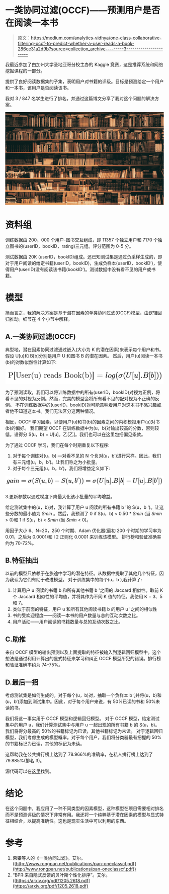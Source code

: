 # 一类协同过滤(OCCF)——预测用户是否在阅读一本书

> 原文：<https://medium.com/analytics-vidhya/one-class-collaborative-filtering-occf-to-predict-whether-a-user-reads-a-book-286ce31a2d9b?source=collection_archive---------3----------------------->

我最近参加了由加州大学圣地亚哥分校主办的 Kaggle 竞赛，这是推荐系统和网络挖掘课程的一部分。

提供了良好阅读数据集的子集，表明用户对书籍的评级。目标是预测给定一个用户和一本书，该用户是否阅读该书。

我对 3 / 847 名学生进行了排名，并通过这篇博文分享了我对这个问题的解决方案。

![](img/e41c93e508b7f3bcbd5d1a5bd9cd1b90.png)

# 资料组

训练数据由 200，000 个用户-图书交互组成，即 11357 个独立用户和 7170 个独立图书的(userID，bookID，rating)三元组。评分范围为 0-5 分。

测试数据由 20K (userID，bookID)组成。还已知测试集是通过负采样生成的，即对于用户阅读的给定书籍(userID，bookID)，生成负样本(userID，bookID’)，使得用户(userID)没有阅读该书籍(bookID’)。测试数据中没有看不见的用户或书籍。

# 模型

简而言之，我的解决方案是基于潜在因素的单类协同过滤(OCCF)模型，由逻辑回归推动。细节在 4 个小节中解释。

## A.一类协同过滤(OCCF)

典型地，潜在因素协同过滤通过嵌入(大小为 K 的潜在因素)来表示每个用户和书。
假设 U[u]和 B[b]分别是用户 U 和图书 B 的潜在因素。
然后，用户(u)阅读一本书(b)的对数似然性计算如下:

![](img/f8401078b57982f4b116bfded29d891e.png)

为了预测读取，我们可以将训练数据中的所有(userID，bookID)对视为正例，将看不见的对视为反例。然而，完美的模型会将所有看不见的配对视为不正确的反例。
不在训练数据中的(userID，bookID)对可能意味着用户对这本书不感兴趣或者他不知道这本书。我们无法区分这两种情况。

相反，OCCF 学习因素，以便用户(u)和书(b)的因素之间的内积模拟用户(u)对书(b)的偏好。
我们期望 OCCF 在训练数据中为(u，b)对输出较高的分数，否则较低。设得分 S(u，b) = U[u]。乙[乙]。我们也可以在这里包括偏见条款。

为了通过 OCCF 学习，我们在每个时期重复以下程序:

1.  对于每个训练对(u，b) —对看不见的 N 个负对(u，b’)进行采样。因此，我们有三元组(u，b，b’)。让我们称之为小批量。
2.  对于每个三元组(u，b，b’)，我们将增益定义如下:

![](img/7091907dc5674d8547779a629b3cc46a.png)

3.更新参数以通过梯度下降最大化该小批量的平均增益。

给定测试集中的(u，b)对，我计算了用户 u 阅读的所有书籍 b '的 S(u，b ')。让这些分数的最小值为 *Smin* 。然后，我预测了 0 if S(u，b) < 0.50 * *Smin* (当 *Smin* > 0)和 1 if S(u，b) < *Smin* (当 *Smin* < 0)。

用因子大小 6、N=20，250 个时期、Adam 优化器(最初 200 个时期的学习率为 0.01，之后为 0.0001)和 l 2 正则化 0.0001 来训练该模型。
排行榜和验证准确率约为 70-72%。

## B.特征抽出

以前的模型只依赖于在旅途中学习的潜在特征。从数据中提取了其他几个特征，因为我认为它们有助于改进模型。
对于训练集中的每个(u，b ),我计算了:

1.  计算用户 u 阅读的书籍 b 和所有其他书籍 b '之间的 Jaccard 相似性。取前 K 个 Jaccard 相似性的平均值，并将其作为不同 K 值的特征。我使用 K = 3、5 和 7。
2.  类似于前面的特征，用户 u 和所有其他阅读书籍 b 的用户 u '之间的相似性
3.  书的受欢迎程度——阅读一本书的用户数量与总的互动次数之比。
4.  用户活动——用户阅读的书籍数量与总的互动次数之比。

## C.助推

来自 OCCF 模型的输出预测以及上面提取的特征被输入到逻辑回归模型中。这个想法是通过利用计算出的显式特征来学习和纠正 OCCF 模型所犯的错误。排行榜和验证准确率约为 74–75%。

## D.最后一招

考虑测试集是如何生成的。对于每个(u，b)对，抽取一个负样本 b ’,并将(u，b)和(u，b’)添加到测试集中。因此，对于每个用户来说，有 50%已读的书和 50%未读的书。

我们将这一事实用于 OCCF 模型和逻辑回归模型。
对于 OCCF 模型，给定测试集中的用户 u，我们计算测试集中与用户 u 一起出现的所有书籍 b 的 S(u，b)。我们将得分最高的 50%的书籍标记为已读，其他书籍标记为未读。
对于逻辑回归模型，我们考虑生成的模型概率。对于每个用户，我们将分类器最有把握的 50%的书籍标记为已读，其他的标记为未读。

这帮助我在公共排行榜上达到了 78.966%的准确率，在私人排行榜上达到了 79.885%(排名 3)。

源代码可以在[这里](https://github.com/tusharsircar95/Bayesian-Personalized-Ranking)找到。

# 结论

在这个问题中，我应用了一种不同类型的因素模型，这种模型在项目需要相对排名而不是预测评级的情况下非常有用。我还将一个纯粹基于潜在因素的模型与显式特征相结合，以提高准确性。这也是现实生活中可以利用的东西。

# 参考

1.  荣攀等人的《一类协同过滤》。艾尔。([http://www.rongpan.net/publications/pan-oneclasscf.pdf](http://www.rongpan.net/publications/pan-oneclasscf.pdf))
2.  “BPR:来自隐式反馈的贝叶斯个性化排序”。艾尔。([https://arxiv.org/pdf/1205.2618.pdf](https://arxiv.org/pdf/1205.2618.pdf)